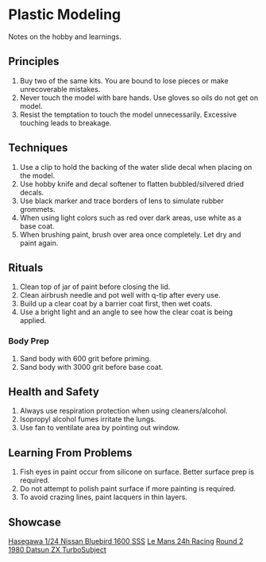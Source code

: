 # Plastic Modeling

Notes on the hobby and learnings.

## Principles

1. Buy two of the same kits. You are bound to lose pieces or make unrecoverable mistakes.
1. Never touch the model with bare hands. Use gloves so oils do not get on model.
1. Resist the temptation to touch the model unnecessarily. Excessive touching leads to breakage.

## Techniques

1. Use a clip to hold the backing of the water slide decal when placing on the model.
1. Use hobby knife and decal softener to flatten bubbled/silvered dried decals.
1. Use black marker and trace borders of lens to simulate rubber grommets.
1. When using light colors such as red over dark areas, use white as a base coat.
1. When brushing paint, brush over area once completely. Let dry and paint again.

## Rituals

1. Clean top of jar of paint before closing the lid.
1. Clean airbrush needle and pot well with q-tip after every use.
1. Build up a clear coat by a barrier coat first, then wet coats.
1. Use a bright light and an angle to see how the clear coat is being applied.

### Body Prep

1. Sand body with 600 grit before priming.
1. Sand body with 3000 grit before base coat.

## Health and Safety

1. Always use respiration protection when using cleaners/alcohol.
1. Isopropyl alcohol fumes irritate the lungs.
1. Use fan to ventilate area by pointing out window.

## Learning From Problems

1. Fish eyes in paint occur from silicone on surface. Better surface prep is required.
1. Do not attempt to polish paint surface if more painting is required.
1. To avoid crazing lines, paint lacquers in thin layers.

## Showcase

[Hasegawa 1/24 Nissan Bluebird 1600 SSS](https://scaledworld.net/hasegawa-1-24-nissan-bluebird-1600-sss-2018)
[Le Mans 24h Racing](https://scaledworld.net/le-mans-24h-racing-2018)
[Round 2 1980 Datsun ZX TurboSubject](https://scaledworld.net/round-2-1980-datsun-zx-turbosubject)
